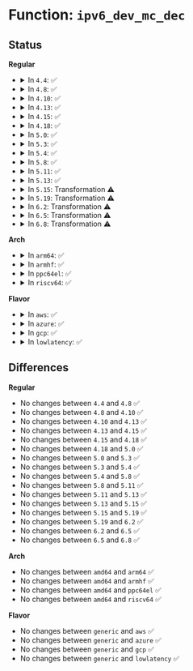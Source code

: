 # Function: <code>ipv6_dev_mc_dec</code>

## Status
<b>Regular</b>
<ul>
<li>
<details>
<summary>In <code>4.4</code>: ✅</summary>

```c
int ipv6_dev_mc_dec(struct net_device *dev, const struct in6_addr *addr);
```

**Collision:** Unique Global

**Inline:** No

**Transformation:** False

**Instances:**

```
In net/ipv6/mcast.c (ffffffff817ecc10)
Location: net/ipv6/mcast.c:936
Inline: False
Direct callers:
  - net/ipv6/addrconf.c:dev_forward_change
  - net/ipv6/addrconf.c:dev_forward_change
  - net/ipv6/addrconf.c:dev_forward_change
  - net/ipv6/ndisc.c:pndisc_destructor
```
**Symbols:**

```
ffffffff817ecc10-ffffffff817ecc6a: ipv6_dev_mc_dec (STB_GLOBAL)
```
</details>
</li>
<li>
<details>
<summary>In <code>4.8</code>: ✅</summary>

```c
int ipv6_dev_mc_dec(struct net_device *dev, const struct in6_addr *addr);
```

**Collision:** Unique Global

**Inline:** No

**Transformation:** False

**Instances:**

```
In net/ipv6/mcast.c (ffffffff8185b440)
Location: net/ipv6/mcast.c:936
Inline: False
Direct callers:
  - net/ipv6/addrconf.c:dev_forward_change
  - net/ipv6/addrconf.c:dev_forward_change
  - net/ipv6/addrconf.c:dev_forward_change
  - net/ipv6/ndisc.c:pndisc_destructor
```
**Symbols:**

```
ffffffff8185b440-ffffffff8185b49a: ipv6_dev_mc_dec (STB_GLOBAL)
```
</details>
</li>
<li>
<details>
<summary>In <code>4.10</code>: ✅</summary>

```c
int ipv6_dev_mc_dec(struct net_device *dev, const struct in6_addr *addr);
```

**Collision:** Unique Global

**Inline:** No

**Transformation:** False

**Instances:**

```
In net/ipv6/mcast.c (ffffffff8188d340)
Location: net/ipv6/mcast.c:950
Inline: False
Direct callers:
  - net/ipv6/addrconf.c:dev_forward_change
  - net/ipv6/addrconf.c:dev_forward_change
  - net/ipv6/addrconf.c:dev_forward_change
  - net/ipv6/ndisc.c:pndisc_destructor
```
**Symbols:**

```
ffffffff8188d340-ffffffff8188d39a: ipv6_dev_mc_dec (STB_GLOBAL)
```
</details>
</li>
<li>
<details>
<summary>In <code>4.13</code>: ✅</summary>

```c
int ipv6_dev_mc_dec(struct net_device *dev, const struct in6_addr *addr);
```

**Collision:** Unique Global

**Inline:** No

**Transformation:** False

**Instances:**

```
In net/ipv6/mcast.c (ffffffff818b3a20)
Location: net/ipv6/mcast.c:950
Inline: False
Direct callers:
  - net/ipv6/addrconf.c:dev_forward_change
  - net/ipv6/addrconf.c:dev_forward_change
  - net/ipv6/addrconf.c:dev_forward_change
  - net/ipv6/ndisc.c:pndisc_destructor
```
**Symbols:**

```
ffffffff818b3a20-ffffffff818b3a7a: ipv6_dev_mc_dec (STB_GLOBAL)
```
</details>
</li>
<li>
<details>
<summary>In <code>4.15</code>: ✅</summary>

```c
int ipv6_dev_mc_dec(struct net_device *dev, const struct in6_addr *addr);
```

**Collision:** Unique Global

**Inline:** No

**Transformation:** False

**Instances:**

```
In net/ipv6/mcast.c (ffffffff819367a0)
Location: net/ipv6/mcast.c:950
Inline: False
Direct callers:
  - net/ipv6/addrconf.c:dev_forward_change
  - net/ipv6/addrconf.c:dev_forward_change
  - net/ipv6/addrconf.c:dev_forward_change
  - net/ipv6/ndisc.c:pndisc_destructor
```
**Symbols:**

```
ffffffff819367a0-ffffffff819367fa: ipv6_dev_mc_dec (STB_GLOBAL)
```
</details>
</li>
<li>
<details>
<summary>In <code>4.18</code>: ✅</summary>

```c
int ipv6_dev_mc_dec(struct net_device *dev, const struct in6_addr *addr);
```

**Collision:** Unique Global

**Inline:** No

**Transformation:** False

**Instances:**

```
In net/ipv6/mcast.c (ffffffff8198f520)
Location: net/ipv6/mcast.c:975
Inline: False
Direct callers:
  - net/ipv6/addrconf.c:dev_forward_change
  - net/ipv6/addrconf.c:dev_forward_change
  - net/ipv6/addrconf.c:dev_forward_change
  - net/ipv6/ndisc.c:pndisc_destructor
```
**Symbols:**

```
ffffffff8198f520-ffffffff8198f587: ipv6_dev_mc_dec (STB_GLOBAL)
```
</details>
</li>
<li>
<details>
<summary>In <code>5.0</code>: ✅</summary>

```c
int ipv6_dev_mc_dec(struct net_device *dev, const struct in6_addr *addr);
```

**Collision:** Unique Global

**Inline:** No

**Transformation:** False

**Instances:**

```
In net/ipv6/mcast.c (ffffffff819c5de0)
Location: net/ipv6/mcast.c:975
Inline: False
Direct callers:
  - net/ipv6/addrconf.c:dev_forward_change
  - net/ipv6/addrconf.c:dev_forward_change
  - net/ipv6/addrconf.c:dev_forward_change
  - net/ipv6/ndisc.c:pndisc_destructor
```
**Symbols:**

```
ffffffff819c5de0-ffffffff819c5e47: ipv6_dev_mc_dec (STB_GLOBAL)
```
</details>
</li>
<li>
<details>
<summary>In <code>5.3</code>: ✅</summary>

```c
int ipv6_dev_mc_dec(struct net_device *dev, const struct in6_addr *addr);
```

**Collision:** Unique Global

**Inline:** No

**Transformation:** False

**Instances:**

```
In net/ipv6/mcast.c (ffffffff81a34c50)
Location: net/ipv6/mcast.c:973
Inline: False
Direct callers:
  - net/ipv6/addrconf.c:dev_forward_change
  - net/ipv6/addrconf.c:dev_forward_change
  - net/ipv6/addrconf.c:dev_forward_change
  - net/ipv6/ndisc.c:pndisc_destructor
```
**Symbols:**

```
ffffffff81a34c50-ffffffff81a34cb7: ipv6_dev_mc_dec (STB_GLOBAL)
```
</details>
</li>
<li>
<details>
<summary>In <code>5.4</code>: ✅</summary>

```c
int ipv6_dev_mc_dec(struct net_device *dev, const struct in6_addr *addr);
```

**Collision:** Unique Global

**Inline:** No

**Transformation:** False

**Instances:**

```
In net/ipv6/mcast.c (ffffffff81a6b7a0)
Location: net/ipv6/mcast.c:973
Inline: False
Direct callers:
  - net/ipv6/addrconf.c:dev_forward_change
  - net/ipv6/addrconf.c:dev_forward_change
  - net/ipv6/addrconf.c:dev_forward_change
  - net/ipv6/ndisc.c:pndisc_destructor
```
**Symbols:**

```
ffffffff81a6b7a0-ffffffff81a6b807: ipv6_dev_mc_dec (STB_GLOBAL)
```
</details>
</li>
<li>
<details>
<summary>In <code>5.8</code>: ✅</summary>

```c
int ipv6_dev_mc_dec(struct net_device *dev, const struct in6_addr *addr);
```

**Collision:** Unique Global

**Inline:** No

**Transformation:** False

**Instances:**

```
In net/ipv6/mcast.c (ffffffff81b646f0)
Location: net/ipv6/mcast.c:970
Inline: False
Direct callers:
  - net/ipv6/addrconf.c:dev_forward_change
  - net/ipv6/addrconf.c:dev_forward_change
  - net/ipv6/addrconf.c:dev_forward_change
  - net/ipv6/ndisc.c:pndisc_destructor
```
**Symbols:**

```
ffffffff81b646f0-ffffffff81b64757: ipv6_dev_mc_dec (STB_GLOBAL)
```
</details>
</li>
<li>
<details>
<summary>In <code>5.11</code>: ✅</summary>

```c
int ipv6_dev_mc_dec(struct net_device *dev, const struct in6_addr *addr);
```

**Collision:** Unique Global

**Inline:** No

**Transformation:** False

**Instances:**

```
In net/ipv6/mcast.c (ffffffff81b72e80)
Location: net/ipv6/mcast.c:970
Inline: False
Direct callers:
  - net/ipv6/addrconf.c:dev_forward_change
  - net/ipv6/addrconf.c:dev_forward_change
  - net/ipv6/addrconf.c:dev_forward_change
  - net/ipv6/ndisc.c:pndisc_destructor
```
**Symbols:**

```
ffffffff81b72e80-ffffffff81b72ee7: ipv6_dev_mc_dec (STB_GLOBAL)
```
</details>
</li>
<li>
<details>
<summary>In <code>5.13</code>: ✅</summary>

```c
int ipv6_dev_mc_dec(struct net_device *dev, const struct in6_addr *addr);
```

**Collision:** Unique Global

**Inline:** No

**Transformation:** False

**Instances:**

```
In net/ipv6/mcast.c (ffffffff81b61b60)
Location: net/ipv6/mcast.c:989
Inline: False
Direct callers:
  - net/ipv6/addrconf.c:dev_forward_change
  - net/ipv6/addrconf.c:dev_forward_change
  - net/ipv6/addrconf.c:dev_forward_change
  - net/ipv6/ndisc.c:pndisc_destructor
```
**Symbols:**

```
ffffffff81b61b60-ffffffff81b61bc7: ipv6_dev_mc_dec (STB_GLOBAL)
```
</details>
</li>
<li>
<details>
<summary>In <code>5.15</code>: Transformation ⚠️</summary>

```c
int ipv6_dev_mc_dec(struct net_device *dev, const struct in6_addr *addr);
```

**Collision:** Unique Global

**Inline:** No

**Transformation:** True

**Instances:**

```
In net/ipv6/mcast.c (0)
Location: net/ipv6/mcast.c:994
Inline: False
Direct callers:
  - net/ipv6/addrconf.c:dev_forward_change
  - net/ipv6/addrconf.c:dev_forward_change
  - net/ipv6/addrconf.c:dev_forward_change
  - net/ipv6/ndisc.c:pndisc_destructor
```
**Symbols:**

```
ffffffff81d40ba8-ffffffff81d40bbd: ipv6_dev_mc_dec.cold (STB_LOCAL)
ffffffff81c29600-ffffffff81c2967a: ipv6_dev_mc_dec (STB_GLOBAL)
```
</details>
</li>
<li>
<details>
<summary>In <code>5.19</code>: Transformation ⚠️</summary>

```c
int ipv6_dev_mc_dec(struct net_device *dev, const struct in6_addr *addr);
```

**Collision:** Unique Global

**Inline:** No

**Transformation:** True

**Instances:**

```
In net/ipv6/mcast.c (0)
Location: net/ipv6/mcast.c:994
Inline: False
Direct callers:
  - net/ipv6/addrconf.c:dev_forward_change
  - net/ipv6/addrconf.c:dev_forward_change
  - net/ipv6/addrconf.c:dev_forward_change
  - net/ipv6/ndisc.c:pndisc_destructor
```
**Symbols:**

```
ffffffff81f0d588-ffffffff81f0d59d: ipv6_dev_mc_dec.cold (STB_LOCAL)
ffffffff81dc6a50-ffffffff81dc6ad4: ipv6_dev_mc_dec (STB_GLOBAL)
```
</details>
</li>
<li>
<details>
<summary>In <code>6.2</code>: Transformation ⚠️</summary>

```c
int ipv6_dev_mc_dec(struct net_device *dev, const struct in6_addr *addr);
```

**Collision:** Unique Global

**Inline:** No

**Transformation:** True

**Instances:**

```
In net/ipv6/mcast.c (0)
Location: net/ipv6/mcast.c:994
Inline: False
Direct callers:
  - net/ipv6/addrconf.c:dev_forward_change
  - net/ipv6/addrconf.c:dev_forward_change
  - net/ipv6/addrconf.c:dev_forward_change
  - net/ipv6/ndisc.c:pndisc_destructor
```
**Symbols:**

```
ffffffff820b49b6-ffffffff820b49cb: ipv6_dev_mc_dec.cold (STB_LOCAL)
ffffffff81f976a0-ffffffff81f97724: ipv6_dev_mc_dec (STB_GLOBAL)
```
</details>
</li>
<li>
<details>
<summary>In <code>6.5</code>: Transformation ⚠️</summary>

```c
int ipv6_dev_mc_dec(struct net_device *dev, const struct in6_addr *addr);
```

**Collision:** Unique Global

**Inline:** No

**Transformation:** True

**Instances:**

```
In net/ipv6/mcast.c (0)
Location: net/ipv6/mcast.c:994
Inline: False
Direct callers:
  - net/ipv6/addrconf.c:dev_forward_change
  - net/ipv6/addrconf.c:dev_forward_change
  - net/ipv6/addrconf.c:dev_forward_change
  - net/ipv6/ndisc.c:pndisc_destructor
```
**Symbols:**

```
ffffffff821359d1-ffffffff821359e6: ipv6_dev_mc_dec.cold (STB_LOCAL)
ffffffff81ff8060-ffffffff81ff80e4: ipv6_dev_mc_dec (STB_GLOBAL)
```
</details>
</li>
<li>
<details>
<summary>In <code>6.8</code>: Transformation ⚠️</summary>

```c
int ipv6_dev_mc_dec(struct net_device *dev, const struct in6_addr *addr);
```

**Collision:** Unique Global

**Inline:** No

**Transformation:** True

**Instances:**

```
In net/ipv6/mcast.c (0)
Location: net/ipv6/mcast.c:994
Inline: False
Direct callers:
  - net/ipv6/addrconf.c:dev_forward_change
  - net/ipv6/addrconf.c:dev_forward_change
  - net/ipv6/addrconf.c:dev_forward_change
  - net/ipv6/ndisc.c:pndisc_destructor
```
**Symbols:**

```
ffffffff822174de-ffffffff822174f3: ipv6_dev_mc_dec.cold (STB_LOCAL)
ffffffff820c5cb0-ffffffff820c5d34: ipv6_dev_mc_dec (STB_GLOBAL)
```
</details>
</li>
</ul>
<b>Arch</b>
<ul>
<li>
<details>
<summary>In <code>arm64</code>: ✅</summary>

```c
int ipv6_dev_mc_dec(struct net_device *dev, const struct in6_addr *addr);
```

**Collision:** Unique Global

**Inline:** No

**Transformation:** False

**Instances:**

```
In net/ipv6/mcast.c (ffff800010d32ff8)
Location: net/ipv6/mcast.c:973
Inline: False
Direct callers:
  - net/ipv6/addrconf.c:dev_forward_change
  - net/ipv6/addrconf.c:dev_forward_change
  - net/ipv6/addrconf.c:dev_forward_change
  - net/ipv6/ndisc.c:pndisc_destructor
```
**Symbols:**

```
ffff800010d32ff8-ffff800010d33078: ipv6_dev_mc_dec (STB_GLOBAL)
```
</details>
</li>
<li>
<details>
<summary>In <code>armhf</code>: ✅</summary>

```c
int ipv6_dev_mc_dec(struct net_device *dev, const struct in6_addr *addr);
```

**Collision:** Unique Global

**Inline:** No

**Transformation:** False

**Instances:**

```
In net/ipv6/mcast.c (c0e35d84)
Location: net/ipv6/mcast.c:973
Inline: False
Direct callers:
  - net/ipv6/addrconf.c:dev_forward_change
  - net/ipv6/addrconf.c:dev_forward_change
  - net/ipv6/addrconf.c:dev_forward_change
  - net/ipv6/ndisc.c:pndisc_destructor
```
**Symbols:**

```
c0e35d84-c0e35e14: ipv6_dev_mc_dec (STB_GLOBAL)
```
</details>
</li>
<li>
<details>
<summary>In <code>ppc64el</code>: ✅</summary>

```c
int ipv6_dev_mc_dec(struct net_device *dev, const struct in6_addr *addr);
```

**Collision:** Unique Global

**Inline:** No

**Transformation:** False

**Instances:**

```
In net/ipv6/mcast.c (c000000000e655e0)
Location: net/ipv6/mcast.c:973
Inline: False
Direct callers:
  - net/ipv6/addrconf.c:dev_forward_change
  - net/ipv6/addrconf.c:dev_forward_change
  - net/ipv6/addrconf.c:dev_forward_change
  - net/ipv6/ndisc.c:pndisc_destructor
```
**Symbols:**

```
c000000000e655e0-c000000000e656ac: ipv6_dev_mc_dec (STB_GLOBAL)
```
</details>
</li>
<li>
<details>
<summary>In <code>riscv64</code>: ✅</summary>

```c
int ipv6_dev_mc_dec(struct net_device *dev, const struct in6_addr *addr);
```

**Collision:** Unique Global

**Inline:** No

**Transformation:** False

**Instances:**

```
In net/ipv6/mcast.c (ffffffe000871458)
Location: net/ipv6/mcast.c:973
Inline: False
Direct callers:
  - net/ipv6/addrconf.c:dev_forward_change
  - net/ipv6/addrconf.c:dev_forward_change
  - net/ipv6/addrconf.c:dev_forward_change
  - net/ipv6/ndisc.c:pndisc_destructor
```
**Symbols:**

```
ffffffe000871458-ffffffe0008714d0: ipv6_dev_mc_dec (STB_GLOBAL)
```
</details>
</li>
</ul>
<b>Flavor</b>
<ul>
<li>
<details>
<summary>In <code>aws</code>: ✅</summary>

```c
int ipv6_dev_mc_dec(struct net_device *dev, const struct in6_addr *addr);
```

**Collision:** Unique Global

**Inline:** No

**Transformation:** False

**Instances:**

```
In net/ipv6/mcast.c (ffffffff81a0ae30)
Location: net/ipv6/mcast.c:973
Inline: False
Direct callers:
  - net/ipv6/addrconf.c:dev_forward_change
  - net/ipv6/addrconf.c:dev_forward_change
  - net/ipv6/addrconf.c:dev_forward_change
  - net/ipv6/ndisc.c:pndisc_destructor
```
**Symbols:**

```
ffffffff81a0ae30-ffffffff81a0ae97: ipv6_dev_mc_dec (STB_GLOBAL)
```
</details>
</li>
<li>
<details>
<summary>In <code>azure</code>: ✅</summary>

```c
int ipv6_dev_mc_dec(struct net_device *dev, const struct in6_addr *addr);
```

**Collision:** Unique Global

**Inline:** No

**Transformation:** False

**Instances:**

```
In net/ipv6/mcast.c (ffffffff819c7bf0)
Location: net/ipv6/mcast.c:973
Inline: False
Direct callers:
  - net/ipv6/addrconf.c:dev_forward_change
  - net/ipv6/addrconf.c:dev_forward_change
  - net/ipv6/addrconf.c:dev_forward_change
  - net/ipv6/ndisc.c:pndisc_destructor
```
**Symbols:**

```
ffffffff819c7bf0-ffffffff819c7c57: ipv6_dev_mc_dec (STB_GLOBAL)
```
</details>
</li>
<li>
<details>
<summary>In <code>gcp</code>: ✅</summary>

```c
int ipv6_dev_mc_dec(struct net_device *dev, const struct in6_addr *addr);
```

**Collision:** Unique Global

**Inline:** No

**Transformation:** False

**Instances:**

```
In net/ipv6/mcast.c (ffffffff81a758b0)
Location: net/ipv6/mcast.c:973
Inline: False
Direct callers:
  - net/ipv6/addrconf.c:dev_forward_change
  - net/ipv6/addrconf.c:dev_forward_change
  - net/ipv6/addrconf.c:dev_forward_change
  - net/ipv6/ndisc.c:pndisc_destructor
```
**Symbols:**

```
ffffffff81a758b0-ffffffff81a75917: ipv6_dev_mc_dec (STB_GLOBAL)
```
</details>
</li>
<li>
<details>
<summary>In <code>lowlatency</code>: ✅</summary>

```c
int ipv6_dev_mc_dec(struct net_device *dev, const struct in6_addr *addr);
```

**Collision:** Unique Global

**Inline:** No

**Transformation:** False

**Instances:**

```
In net/ipv6/mcast.c (ffffffff81a81fd0)
Location: net/ipv6/mcast.c:973
Inline: False
Direct callers:
  - net/ipv6/addrconf.c:dev_forward_change
  - net/ipv6/addrconf.c:dev_forward_change
  - net/ipv6/addrconf.c:dev_forward_change
  - net/ipv6/ndisc.c:pndisc_destructor
```
**Symbols:**

```
ffffffff81a81fd0-ffffffff81a82037: ipv6_dev_mc_dec (STB_GLOBAL)
```
</details>
</li>
</ul>

## Differences
<b>Regular</b>
<ul>
<li>
No changes between <code>4.4</code> and <code>4.8</code> ✅
</li>
<li>
No changes between <code>4.8</code> and <code>4.10</code> ✅
</li>
<li>
No changes between <code>4.10</code> and <code>4.13</code> ✅
</li>
<li>
No changes between <code>4.13</code> and <code>4.15</code> ✅
</li>
<li>
No changes between <code>4.15</code> and <code>4.18</code> ✅
</li>
<li>
No changes between <code>4.18</code> and <code>5.0</code> ✅
</li>
<li>
No changes between <code>5.0</code> and <code>5.3</code> ✅
</li>
<li>
No changes between <code>5.3</code> and <code>5.4</code> ✅
</li>
<li>
No changes between <code>5.4</code> and <code>5.8</code> ✅
</li>
<li>
No changes between <code>5.8</code> and <code>5.11</code> ✅
</li>
<li>
No changes between <code>5.11</code> and <code>5.13</code> ✅
</li>
<li>
No changes between <code>5.13</code> and <code>5.15</code> ✅
</li>
<li>
No changes between <code>5.15</code> and <code>5.19</code> ✅
</li>
<li>
No changes between <code>5.19</code> and <code>6.2</code> ✅
</li>
<li>
No changes between <code>6.2</code> and <code>6.5</code> ✅
</li>
<li>
No changes between <code>6.5</code> and <code>6.8</code> ✅
</li>
</ul>
<b>Arch</b>
<ul>
<li>
No changes between <code>amd64</code> and <code>arm64</code> ✅
</li>
<li>
No changes between <code>amd64</code> and <code>armhf</code> ✅
</li>
<li>
No changes between <code>amd64</code> and <code>ppc64el</code> ✅
</li>
<li>
No changes between <code>amd64</code> and <code>riscv64</code> ✅
</li>
</ul>
<b>Flavor</b>
<ul>
<li>
No changes between <code>generic</code> and <code>aws</code> ✅
</li>
<li>
No changes between <code>generic</code> and <code>azure</code> ✅
</li>
<li>
No changes between <code>generic</code> and <code>gcp</code> ✅
</li>
<li>
No changes between <code>generic</code> and <code>lowlatency</code> ✅
</li>
</ul>
